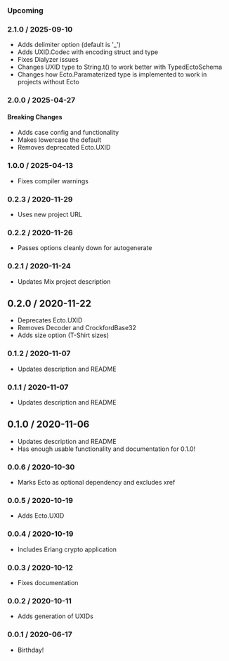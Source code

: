 ### Upcoming

### 2.1.0 / 2025-09-10

* Adds delimiter option (default is '_')
* Adds UXID.Codec with encoding struct and type
* Fixes Dialyzer issues
* Changes UXID type to String.t() to work better with TypedEctoSchema
* Changes how Ecto.Paramaterized type is implemented to work in projects without Ecto

### 2.0.0 / 2025-04-27

#### Breaking Changes

* Adds case config and functionality
* Makes lowercase the default
* Removes deprecated Ecto.UXID

### 1.0.0 / 2025-04-13

* Fixes compiler warnings

### 0.2.3 / 2020-11-29

* Uses new project URL

### 0.2.2 / 2020-11-26

* Passes options cleanly down for autogenerate

### 0.2.1 / 2020-11-24

* Updates Mix project description

## 0.2.0 / 2020-11-22

* Deprecates Ecto.UXID
* Removes Decoder and CrockfordBase32
* Adds size option (T-Shirt sizes)

### 0.1.2 / 2020-11-07

* Updates description and README

### 0.1.1 / 2020-11-07

* Updates description and README

## 0.1.0 / 2020-11-06

* Updates description and README
* Has enough usable functionality and documentation for 0.1.0!

### 0.0.6 / 2020-10-30

* Marks Ecto as optional dependency and excludes xref

### 0.0.5 / 2020-10-19

* Adds Ecto.UXID

### 0.0.4 / 2020-10-19

* Includes Erlang crypto application

### 0.0.3 / 2020-10-12

* Fixes documentation

### 0.0.2 / 2020-10-11

* Adds generation of UXIDs

### 0.0.1 / 2020-06-17

* Birthday!
